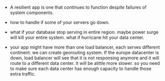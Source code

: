 - A resilient app is one that continues to function despite failures of system components.

- how to handle if some of your servers go down.

- what if your database stop serving in entire region. maybe power surge will kill your entire system. what if hurricane hit your data center.

- your app might have more than one load balancer, each serves different continent. we can create georouting system. If the europe datacenter is down, load balancer will see that it is not responsing anymore and it will route to a different data center. it will be alittle more slower. so you need to make sure each data center has enough capacity to handle those extra traffic.
